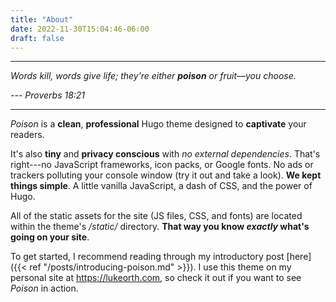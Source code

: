 ```yaml
---
title: "About"
date: 2022-11-30T15:04:46-06:00
draft: false
---
```


___
*Words kill, words give life; they’re either **poison** or fruit—you choose.*

*--- Proverbs 18:21*
___

*Poison* is a **clean**, **professional** Hugo theme designed to **captivate** your readers.

It's also **tiny** and **privacy conscious** with *no external dependencies*.  That's right---no JavaScript frameworks, icon packs, or Google fonts.  No ads or trackers polluting your console window (try it out and take a look).  **We kept things simple**.  A little vanilla JavaScript, a dash of CSS, and the power of Hugo.

All of the static assets for the site (JS files, CSS, and fonts) are located within the theme's */static/* directory.  **That way you know *exactly* what's going on your site**.

To get started, I recommend reading through my introductory post [here]({{< ref "/posts/introducing-poison.md" >}}).  I use this theme on my personal site at https://lukeorth.com, so check it out if you want to see *Poison* in action.